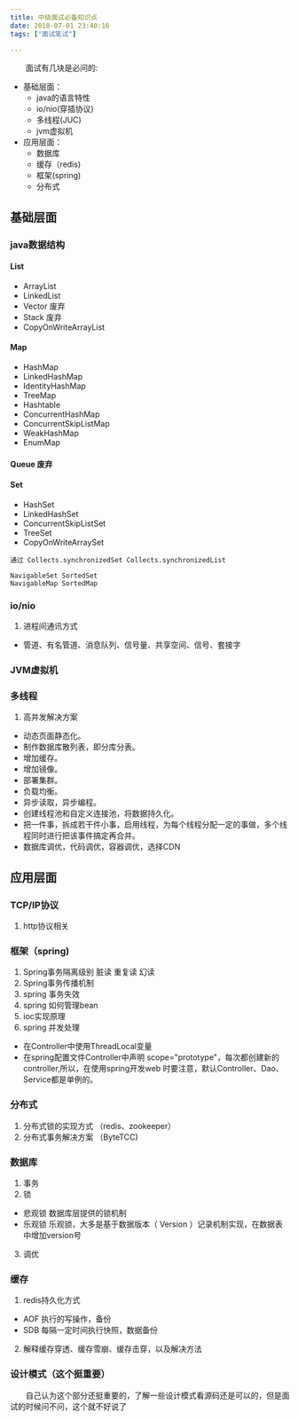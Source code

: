 ```yaml
---
title: 中级面试必备知识点
date: 2018-07-01 23:40:16
tags: ["面试笔试"]

---
```

&emsp;&emsp;面试有几块是必问的:
* 基础层面：
  * java的语言特性
  * io/nio(穿插协议)
  * 多线程(JUC)
  * jvm虚拟机
* 应用层面：
  * 数据库
  * 缓存（redis)
  * 框架(spring)
  * 分布式
<!--more-->

## 基础层面

### java数据结构
####	List
* ArrayList
* LinkedList
* Vector 废弃
* Stack  废弃
* CopyOnWriteArrayList

#### Map
* HashMap
* LinkedHashMap
* IdentityHashMap
* TreeMap
* Hashtable
* ConcurrentHashMap
* ConcurrentSkipListMap
* WeakHashMap
* EnumMap

#### Queue 废弃

#### Set
* HashSet
* LinkedHashSet
* ConcurrentSkipListSet
* TreeSet
* CopyOnWriteArraySet

```
通过 Collects.synchronizedSet Collects.synchronizedList

NavigableSet SortedSet
NavigableMap SortedMap
```

### io/nio
1. 进程间通讯方式
  * 管道、有名管道、消息队列、信号量、共享空间、信号、套接字
### JVM虚拟机

### 多线程
1. 高并发解决方案
 * 动态页面静态化。
 * 制作数据库散列表，即分库分表。
 * 增加缓存。
 * 增加镜像。
 * 部署集群。
 * 负载均衡。
 * 异步读取，异步编程。
 * 创建线程池和自定义连接池，将数据持久化。  
 * 把一件事，拆成若干件小事，启用线程，为每个线程分配一定的事做，多个线程同时进行把该事件搞定再合并。
 * 数据库调优，代码调优，容器调优，选择CDN

## 应用层面
### TCP/IP协议
1. http协议相关

### 框架（spring)
1. Spring事务隔离级别 脏读 重复读 幻读
2. Spring事务传播机制
3. spring 事务失效
4. spring 如何管理bean
5. ioc实现原理
6. spring 并发处理
 * 在Controller中使用ThreadLocal变量
 * 在spring配置文件Controller中声明 scope="prototype"，每次都创建新的controller,所以，在使用spring开发web 时要注意，默认Controller、Dao、Service都是单例的。

### 分布式
1. 分布式锁的实现方式 （redis、zookeeper）
2. 分布式事务解决方案 （ByteTCC)

### 数据库
1. 事务
2. 锁
  * 悲观锁  数据库层提供的锁机制
  * 乐观锁  乐观锁，大多是基于数据版本（ Version ）记录机制实现，在数据表中增加version号
3. 调优

### 缓存
1. redis持久化方式
 * AOF 执行的写操作，备份
 * SDB 每隔一定时间执行快照，数据备份
2. 解释缓存穿透、缓存雪崩、缓存击穿，以及解决方法

### 设计模式（这个挺重要）
&emsp;&emsp;自己认为这个部分还挺重要的，了解一些设计模式看源码还是可以的，但是面试的时候问不问，这个就不好说了
